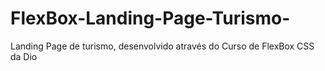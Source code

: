 # FlexBox-Landing-Page-Turismo-
Landing Page de turismo, desenvolvido através do Curso de FlexBox CSS da Dio
